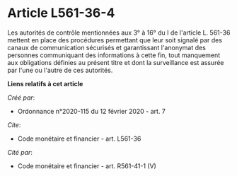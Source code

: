 # Article L561-36-4

Les autorités de contrôle mentionnées aux 3° à 16° du I de l'article L. 561-36 mettent en place des procédures permettant que
leur soit signalé par des canaux de communication sécurisés et garantissant l'anonymat des personnes communiquant des
informations à cette fin, tout manquement aux obligations définies au présent titre et dont la surveillance est assurée par
l'une ou l'autre de ces autorités.

**Liens relatifs à cet article**

_Créé par_:

  - Ordonnance n°2020-115 du 12 février 2020 - art. 7

_Cite_:

  - Code monétaire et financier - art. L561-36

_Cité par_:

  - Code monétaire et financier - art. R561-41-1 (V)
